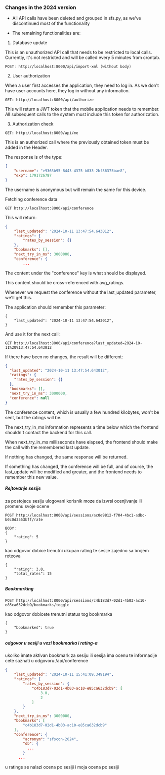 ### Changes in the 2024 version

- All API calls have been deleted and grouped in sfs.py, as we've discontinued most of the functionality

- The remaining functionalities are:

1. Database update

This is an unauthorized API call that needs to be restricted to local calls. Currently, it's not restricted and will be called every 5 minutes from crontab.

```
POST: http://localhost:8000/api/import-xml (without body)
```

2. User authorization

When a user first accesses the application, they need to log in. As we don't have user accounts here, they log in without any information.

```
GET: http://localhost:8000/api/authorize
```

This will return a JWT token that the mobile application needs to remember. All subsequent calls to the system must include this token for authorization.

3. Authorization check

```
GET: http://localhost:8000/api/me
```

This is an authorized call where the previously obtained token must be added in the Header.

The response is of the type:

```json
{
    "username": "e9363b95-8443-4375-b033-2bf36375bae8",
    "exp": 1791726787
}
```

The username is anonymous but will remain the same for this device.

Fetching conference data
```
GET http://localhost:8000/api/conference
```

This will return:

```json
{
    "last_updated": "2024-10-11 13:47:54.643012",
    "ratings": {
        "rates_by_session": {}
    }, 
    "bookmarks": [],
    "next_try_in_ms": 3000000,
    "conference": {
        ...
```

The content under the "conference" key is what should be displayed.

This content should be cross-referenced with avg_ratings.

Whenever we request the conference without the last_updated parameter, we'll get this.

The application should remember this parameter:

```
{
    "last_updated": "2024-10-11 13:47:54.643012",
}
```

And use it for the next call:

```
GET http://localhost:8000/api/conference?last_updated=2024-10-11%20%13:47:54.643012
```

If there have been no changes, the result will be different:

```json
{
  "last_updated": "2024-10-11 13:47:54.643012",
  "ratings": {
    "rates_by_session": {}
  },
  "bookmarks": [],
  "next_try_in_ms": 3000000,
  "conference": null
}
```

The conference content, which is usually a few hundred kilobytes, won't be sent, but the ratings will be.

The next_try_in_ms information represents a time below which the frontend shouldn't contact the backend for this call.

When next_try_in_ms milliseconds have elapsed, the frontend should make the call with the remembered last update.

If nothing has changed, the same response will be returned.

If something has changed, the conference will be full, and of course, the last_update will be modified and greater, and the frontend needs to remember this new value.

##### Rejtovanje sesije

za postojecu sesiju ulogovani korisnik moze da izvrsi ocenjivanje ili promenu svoje ocene

```
POST http://localhost:8000/api/sessions/ac0e9812-f704-4bc1-adbc-b0c0d3553bff/rate

BODY:
{
    "rating": 5
}
```

kao odgovor dobice trenutni ukupan rating te sesije zajedno sa brojem reteova

```
{
    "rating": 3.0,
    "total_rates": 15
}
```

##### Bookmarking

```
POST http://localhost:8000/api/sessions/c4b183d7-02d1-4b03-ac10-e85ca632dcb9/bookmarks/toggle
```

kao odgovor dobicete trenutni status tog bookmarka

```
{
    "bookmarked": true
}
```

##### odgovor u sesiji u vezi bookmarka i rating-a

ukoliko imate aktivan bookmark za sesiju ili sesija ima ocenu te informacije cete saznati u odgovoru /api/conference

```json
{
    "last_updated": "2024-10-11 15:41:09.349194",
    "ratings": {
        "rates_by_session": {
            "c4b183d7-02d1-4b03-ac10-e85ca632dcb9": [
                3.0,
                2
            ]
        }
    },
    "next_try_in_ms": 3000000,
    "bookmarks": [
        "c4b183d7-02d1-4b03-ac10-e85ca632dcb9"
    ],
    "conference": {
        "acronym": "sfscon-2024",
        "db": {
          ...
        }
      ...

```

u ratings se nalazi ocena po sesiji i moja ocena po sesiji

